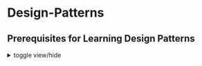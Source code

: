 # Design-Patterns

## Prerequisites for Learning Design Patterns

<details> 
	<summary> toggle view/hide </summary>
To effectively learn and understand design patterns, it's helpful to have a solid foundation in programming and software development concepts. Here are some recommended prerequisites for learning design patterns:

1. **Object-Oriented Programming (OOP)**: <br> Design patterns are closely tied to object-oriented principles. Familiarize yourself with concepts like classes, objects, inheritance, polymorphism, and encapsulation.
2. **Programming Language**: <br> Choose a programming language you're comfortable with, as most design patterns are language-agnostic and can be implemented in various languages. Understanding the syntax and features of your chosen language will facilitate pattern implementation.
3. **Software Design Principles**: <br> Gain knowledge of fundamental software design principles, such as SOLID principles (Single Responsibility, Open-Closed, Liskov Substitution, Interface Segregation, Dependency Inversion), DRY (Don't Repeat Yourself), and Separation of Concerns. These principles provide a solid foundation for design patterns.
4. **Experience with Real-World Projects**: <br> Having practical experience in developing software applications will help you appreciate the challenges and scenarios where design patterns can be applied. Working on projects with different requirements and complexities enhances your understanding of design patterns' relevance.
5. **Design and Analysis**: <br> Familiarize yourself with design methodologies like UML (Unified Modeling Language) to express design ideas visually. Understanding class diagrams, sequence diagrams, and other UML artifacts helps in effectively communicating and documenting design patterns.
6. **Basic Data Structures and Algorithms**: <br> Some design patterns work in conjunction with data structures and algorithms. Having a basic understanding of data structures (arrays, linked lists, trees, etc.) and algorithms (sorting, searching, graph algorithms, etc.) will be beneficial.
7. **Familiarity with Patterns' Concepts**: <br> Before diving into individual design patterns, grasp the key concepts behind patterns, such as encapsulating variability, separating responsibilities, favoring composition over inheritance, loose coupling, and high cohesion.
8. **Reading and Resources**: <br> Explore books, online tutorials, articles, and resources dedicated to design patterns. Some recommended books include "Design Patterns: Elements of Reusable Object-Oriented Software" by Gamma et al. and "Head First Design Patterns" by Freeman et al.


Remember that learning design patterns is an ongoing process that improves with practice and practical application. Start with simpler patterns and gradually progress to more complex ones. Gain hands-on experience by implementing patterns in your projects to reinforce your understanding.

	</details>

## What is and why design pattern in software engineering?

<details>
	<summary> toggle view/hide </summary>
	
A design pattern is a reusable solution to a commonly occurring problem in software design. It provides a structured approach to designing software systems that are flexible, maintainable, and scalable. Design patterns capture best practices and proven solutions developed and refined by experienced software developers over time.

Design patterns are not specific to a particular programming language or technology. They are conceptual templates that can be applied to different situations to solve similar design problems. They promote code reuse, modularity, and maintainability by providing standardized solutions for common design challenges.

Design patterns are categorized into several types, including creational patterns, structural patterns, and behavioral patterns. Creational patterns deal with object creation mechanisms, structural patterns focus on composing objects and classes into larger structures, and behavioral patterns address the interaction and communication between objects.

Some commonly known design patterns include the Singleton pattern, Factory Method pattern, Observer pattern, Decorator pattern, and many more. Each pattern has its specific intent, structure, and implementation details.

By understanding and applying design patterns, software developers can create more robust, flexible, and maintainable software systems. Design patterns are not strict rules or algorithms but rather guidelines that help solve common design problems and promote good software engineering practices.
	</details>

**External Resources:**
- [Refactoring Guru: What's a design pattern?](https://refactoring.guru/design-patterns/what-is-pattern)


## The Catalog of Design Patterns

<details>
	<summary> toggle view/hide </summary>
	
We can classify the design patterns like the following catalog:

1. Creational Design Patterns
	- Singleton Pattern
	- Factory Method Pattern
	- Abstract Factory Pattern
	- Builder Pattern
	- Prototype Pattern
	- Object Pool Pattern
2. Structural Patterns:
	- Adapter Pattern
	- Bridge Pattern
	- Composite Pattern
	- Decorator Pattern
	- Facade Pattern
	- Flyweight Pattern
	- Proxy Pattern
3. Behavioral Patterns:
	- Observer Pattern
	- Strategy Pattern
	- Template Method Pattern
	- Command Pattern
	- Iterator Pattern
	- Mediator Pattern
	- State Pattern
	- Visitor Pattern
	- Chain of Responsibility Pattern
	- Interpreter Pattern
	- Memento Pattern
4. Architectural Patterns:
	- Model-View-Controller (MVC) Pattern
	- Model-View-ViewModel (MVVM) Pattern
	- Layered Architecture Pattern
	- Repository Pattern
	- Dependency Injection Pattern
	- Event-Driven Architecture (EDA) Pattern
	- Microservices Pattern
	
It's important to note that this is not an exhaustive list, and there are many other design patterns beyond those mentioned here. Additionally, some patterns may overlap or have variations depending on different sources and interpretations.

Each pattern in the catalog has its own unique purpose and usage, addressing specific design concerns and promoting good software design principles. It's beneficial to understand the different patterns and their application in order to leverage them effectively when designing and developing software systems.

</details>


**External Resources:**
- [Refactoring Guru: The Catalog of Design Patterns](https://refactoring.guru/design-patterns/catalog)


Now we will dive into the design patterns one by one. Let's start with **Creational Design Patterns**.

## Creational Design Patterns

























